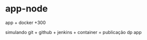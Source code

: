 # app-node
   app + docker +300 
   
   simulando git + github + jenkins + container = publicação dp app 
    
